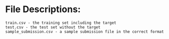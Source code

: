 # File Descriptions:

    train.csv - the training set including the target
    test.csv - the test set without the target
    sample_submission.csv - a sample submission file in the correct format
